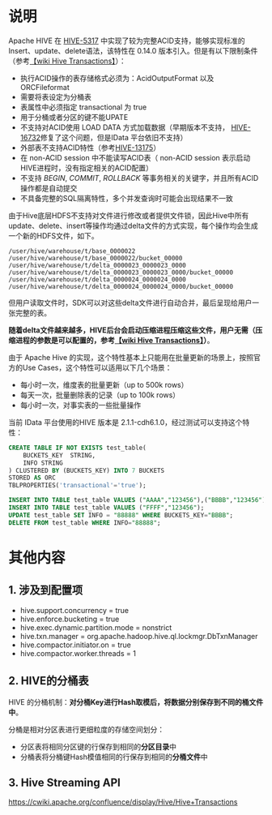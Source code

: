 # 说明

Apache HIVE 在 [HIVE-5317](https://issues.apache.org/jira/browse/HIVE-5317) 中实现了较为完整ACID支持，能够实现标准的Insert、update、delete语法，该特性在 0.14.0 版本引入。但是有以下限制条件（参考[【wiki Hive Transactions】](https://cwiki.apache.org/confluence/display/Hive/Hive+Transactions)）：

- 执行ACID操作的表存储格式必须为：AcidOutputFormat 以及 ORCFileformat
- 需要将表设定为分桶表
- 表属性中必须指定 transactional 为 true
- 用于分桶或者分区的键不能UPATE
- 不支持对ACID使用 LOAD DATA 方式加载数据（早期版本不支持， [HIVE-16732](https://issues.apache.org/jira/browse/HIVE-16732)修复了这个问题，但是IData 平台依旧不支持）
- 外部表不支持ACID特性（参考[HIVE-13175](https://issues.apache.org/jira/browse/HIVE-13175)）
- 在 non-ACID session 中不能读写ACID表（ non-ACID session 表示启动HIVE进程时，没有指定相关的ACID配置）
- 不支持 *BEGIN*, *COMMIT*, *ROLLBACK* 等事务相关的关键字，并且所有ACID操作都是自动提交
- 不具备完整的SQL隔离特性，多个并发查询时可能会出现结果不一致



由于Hive底层HDFS不支持对文件进行修改或者提供文件锁，因此Hive中所有update、delete、insert等操作均通过delta文件的方式实现，每个操作均会生成一个新的HDFS文件，如下。

```
/user/hive/warehouse/t/base_0000022
/user/hive/warehouse/t/base_0000022/bucket_00000
/user/hive/warehouse/t/delta_0000023_0000023_0000
/user/hive/warehouse/t/delta_0000023_0000023_0000/bucket_00000
/user/hive/warehouse/t/delta_0000024_0000024_0000
/user/hive/warehouse/t/delta_0000024_0000024_0000/bucket_00000
```

但用户读取文件时，SDK可以对这些delta文件进行自动合并，最后呈现给用户一张完整的表。

**随着delta文件越来越多，HIVE后台会启动压缩进程压缩这些文件，用户无需（压缩进程的参数是可以配置的，参考[【wiki Hive Transactions】](https://cwiki.apache.org/confluence/display/Hive/Hive+Transactions)）**。



由于 Apache Hive 的实现，这个特性基本上只能用在批量更新的场景上，按照官方的Use Cases，这个特性可以适用以下几个场景：

- 每小时一次，维度表的批量更新（up to 500k rows）
- 每天一次，批量删除表的记录（up to 100k rows）
- 每小时一次，对事实表的一些批量操作







当前 IData 平台使用的HIVE 版本是 2.1.1-cdh6.1.0，经过测试可以支持这个特性：

```sql
CREATE TABLE IF NOT EXISTS test_table( 
    BUCKETS_KEY  STRING, 
    INFO STRING
) CLUSTERED BY (BUCKETS_KEY) INTO 7 BUCKETS 
STORED AS ORC 
TBLPROPERTIES('transactional'='true');

INSERT INTO TABLE test_table VALUES ("AAAA","123456"),("BBBB","123456");
INSERT INTO TABLE test_table VALUES ("FFFF","123456");
UPDATE test_table SET INFO = "88888" WHERE BUCKETS_KEY="BBBB";
DELETE FROM test_table WHERE INFO="88888";
```



# 其他内容

## 1. 涉及到配置项

- hive.support.concurrency = true
- hive.enforce.bucketing = true
- hive.exec.dynamic.partition.mode = nonstrict 
- hive.txn.manager = org.apache.hadoop.hive.ql.lockmgr.DbTxnManager
- hive.compactor.initiator.on = true
- hive.compactor.worker.threads = 1

## 2. HIVE的分桶表

HIVE 的分桶机制：**对分桶Key进行Hash取模后，将数据分别保存到不同的桶文件中**。

分桶是相对分区表进行更细粒度的存储空间划分：

- 分区表将相同分区键的行保存到相同的**分区目录**中
- 分桶表将分桶键Hash模值相同的行保存到相同的**分桶文件**中

## 3. Hive Streaming API

https://cwiki.apache.org/confluence/display/Hive/Hive+Transactions

